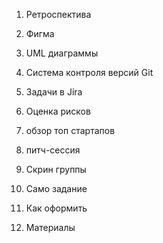 1. Ретроспектива
2. Фигма
2. UML диаграммы
3. Система контроля версий Git
4. Задачи в Jira
5. Оценка рисков
6. обзор топ стартапов
7. питч-сессия


1. Скрин группы
2. Само задание
3. Как оформить
4. Материалы
